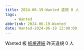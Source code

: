 ```yaml
---
title: 2024-06-19-Wanted 違規 0 人
tags:
    - Wanted
abbrlink: 2024-06-19-Wanted
date: Wanted-2024-06-19 12:00:00
---
```

Wanted 板 [板規連結](https://www.ptt.cc/bbs/Wanted/M.1608829773.A.D3B.html)
昨天違規 0 人
